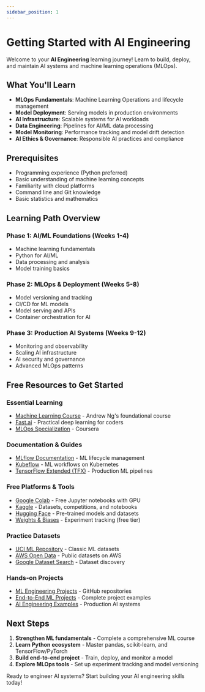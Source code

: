 ```yaml
---
sidebar_position: 1
---
```


# Getting Started with AI Engineering

Welcome to your **AI Engineering** learning journey! Learn to build, deploy, and maintain AI systems and machine learning operations (MLOps).

## What You'll Learn

- **MLOps Fundamentals**: Machine Learning Operations and lifecycle management
- **Model Deployment**: Serving models in production environments
- **AI Infrastructure**: Scalable systems for AI workloads
- **Data Engineering**: Pipelines for AI/ML data processing
- **Model Monitoring**: Performance tracking and model drift detection
- **AI Ethics & Governance**: Responsible AI practices and compliance

## Prerequisites

- Programming experience (Python preferred)
- Basic understanding of machine learning concepts
- Familiarity with cloud platforms
- Command line and Git knowledge
- Basic statistics and mathematics

## Learning Path Overview

### Phase 1: AI/ML Foundations (Weeks 1-4)
- Machine learning fundamentals
- Python for AI/ML
- Data processing and analysis
- Model training basics

### Phase 2: MLOps & Deployment (Weeks 5-8)
- Model versioning and tracking
- CI/CD for ML models
- Model serving and APIs
- Container orchestration for AI

### Phase 3: Production AI Systems (Weeks 9-12)
- Monitoring and observability
- Scaling AI infrastructure
- AI security and governance
- Advanced MLOps patterns

## Free Resources to Get Started

### Essential Learning
- [Machine Learning Course](https://www.coursera.org/learn/machine-learning) - Andrew Ng's foundational course
- [Fast.ai](https://www.fast.ai/) - Practical deep learning for coders
- [MLOps Specialization](https://www.coursera.org/specializations/machine-learning-engineering-for-production-mlops) - Coursera

### Documentation & Guides
- [MLflow Documentation](https://mlflow.org/docs/latest/index.html) - ML lifecycle management
- [Kubeflow](https://www.kubeflow.org/docs/) - ML workflows on Kubernetes
- [TensorFlow Extended (TFX)](https://www.tensorflow.org/tfx) - Production ML pipelines

### Free Platforms & Tools
- [Google Colab](https://colab.research.google.com/) - Free Jupyter notebooks with GPU
- [Kaggle](https://www.kaggle.com/) - Datasets, competitions, and notebooks
- [Hugging Face](https://huggingface.co/) - Pre-trained models and datasets
- [Weights & Biases](https://wandb.ai/) - Experiment tracking (free tier)

### Practice Datasets
- [UCI ML Repository](https://archive.ics.uci.edu/ml/index.php) - Classic ML datasets
- [AWS Open Data](https://aws.amazon.com/opendata/) - Public datasets on AWS
- [Google Dataset Search](https://datasetsearch.research.google.com/) - Dataset discovery

### Hands-on Projects
- [ML Engineering Projects](https://github.com/topics/mlops) - GitHub repositories
- [End-to-End ML Projects](https://github.com/topics/machine-learning-projects) - Complete project examples
- [AI Engineering Examples](https://github.com/topics/ai-engineering) - Production AI systems

## Next Steps

1. **Strengthen ML fundamentals** - Complete a comprehensive ML course
2. **Learn Python ecosystem** - Master pandas, scikit-learn, and TensorFlow/PyTorch
3. **Build end-to-end project** - Train, deploy, and monitor a model
4. **Explore MLOps tools** - Set up experiment tracking and model versioning

Ready to engineer AI systems? Start building your AI engineering skills today!
